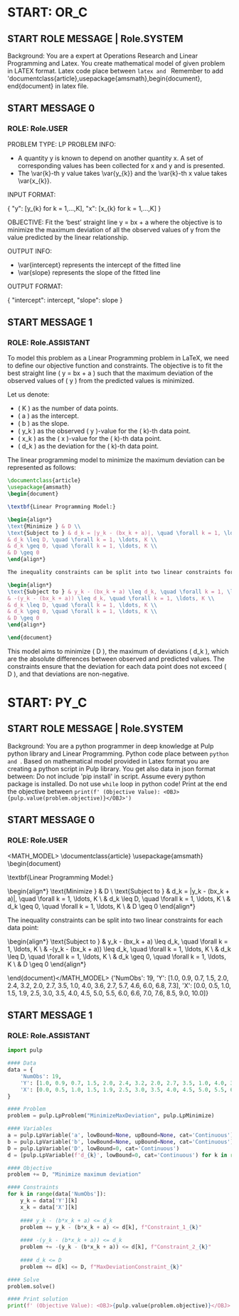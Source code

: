 # START: OR_C 
## START ROLE MESSAGE | Role.SYSTEM 
Background: You are a expert at Operations Research and Linear Programming and Latex. You create mathematical model of given problem in LATEX format. Latex code place between ```latex and ``` Remember to add 'documentclass{article},usepackage{amsmath},begin{document}, end{document} in latex file. 
## START MESSAGE 0 
### ROLE: Role.USER
<DESCRIPTION>
PROBLEM TYPE: LP
PROBLEM INFO:

- A quantity y is known to depend on another quantity x. A set of corresponding values has been collected for x and y and is presented.
- The \var{k}-th y value takes \var{y_{k}} and the \var{k}-th x value takes \var{x_{k}}.

INPUT FORMAT:

{
    "y": [y_{k} for k = 1,...,K],
    "x": [x_{k} for k = 1,...,K]
}


OBJECTIVE: Fit the ‘best’ straight line y = bx + a where the objective is to minimize the maximum deviation of all the observed values of y from the value predicted by the linear relationship.

OUTPUT INFO:

- \var{intercept} represents the intercept of the fitted line
- \var{slope} represents the slope of the fitted line

OUTPUT FORMAT:

{
    "intercept": intercept,
    "slope": slope
}
</DESCRIPTION>


## START MESSAGE 1 
### ROLE: Role.ASSISTANT
To model this problem as a Linear Programming problem in LaTeX, we need to define our objective function and constraints. The objective is to fit the best straight line \( y = bx + a \) such that the maximum deviation of the observed values of \( y \) from the predicted values is minimized.

Let us denote:
- \( K \) as the number of data points.
- \( a \) as the intercept.
- \( b \) as the slope.
- \( y_k \) as the observed \( y \)-value for the \( k\)-th data point.
- \( x_k \) as the \( x \)-value for the \( k\)-th data point.
- \( d_k \) as the deviation for the \( k\)-th data point.

The linear programming model to minimize the maximum deviation can be represented as follows:

```latex
\documentclass{article}
\usepackage{amsmath}
\begin{document}

\textbf{Linear Programming Model:}

\begin{align*}
\text{Minimize } & D \\
\text{Subject to } & d_k = |y_k - (bx_k + a)|, \quad \forall k = 1, \ldots, K \\
& d_k \leq D, \quad \forall k = 1, \ldots, K \\
& d_k \geq 0, \quad \forall k = 1, \ldots, K \\
& D \geq 0
\end{align*}

The inequality constraints can be split into two linear constraints for each data point:

\begin{align*}
\text{Subject to } & y_k - (bx_k + a) \leq d_k, \quad \forall k = 1, \ldots, K \\
& -(y_k - (bx_k + a)) \leq d_k, \quad \forall k = 1, \ldots, K \\
& d_k \leq D, \quad \forall k = 1, \ldots, K \\
& d_k \geq 0, \quad \forall k = 1, \ldots, K \\
& D \geq 0
\end{align*}

\end{document}
```

This model aims to minimize \( D \), the maximum of deviations \( d_k \), which are the absolute differences between observed and predicted values. The constraints ensure that the deviation for each data point does not exceed \( D \), and that deviations are non-negative.

# START: PY_C 
## START ROLE MESSAGE | Role.SYSTEM 
Background: You are a python programmer in deep knowledge at Pulp python library and Linear Programming. Python code place between ```python and ```. Based on mathematical model provided in Latex format you are creating a python script in Pulp library. You get also data in json format between: <DATA></DATA> Do not include 'pip install' in script. Assume every python package is installed. Do not use `while` loop in python code! Print at the end the objective between <OBJ></OBJ> `print(f' (Objective Value): <OBJ>{pulp.value(problem.objective)}</OBJ>')` 
## START MESSAGE 0 
### ROLE: Role.USER
<MATH_MODEL>
\documentclass{article}
\usepackage{amsmath}
\begin{document}

\textbf{Linear Programming Model:}

\begin{align*}
\text{Minimize } & D \\
\text{Subject to } & d_k = |y_k - (bx_k + a)|, \quad \forall k = 1, \ldots, K \\
& d_k \leq D, \quad \forall k = 1, \ldots, K \\
& d_k \geq 0, \quad \forall k = 1, \ldots, K \\
& D \geq 0
\end{align*}

The inequality constraints can be split into two linear constraints for each data point:

\begin{align*}
\text{Subject to } & y_k - (bx_k + a) \leq d_k, \quad \forall k = 1, \ldots, K \\
& -(y_k - (bx_k + a)) \leq d_k, \quad \forall k = 1, \ldots, K \\
& d_k \leq D, \quad \forall k = 1, \ldots, K \\
& d_k \geq 0, \quad \forall k = 1, \ldots, K \\
& D \geq 0
\end{align*}

\end{document}</MATH_MODEL>
<DATA>
{'NumObs': 19, 'Y': [1.0, 0.9, 0.7, 1.5, 2.0, 2.4, 3.2, 2.0, 2.7, 3.5, 1.0, 4.0, 3.6, 2.7, 5.7, 4.6, 6.0, 6.8, 7.3], 'X': [0.0, 0.5, 1.0, 1.5, 1.9, 2.5, 3.0, 3.5, 4.0, 4.5, 5.0, 5.5, 6.0, 6.6, 7.0, 7.6, 8.5, 9.0, 10.0]}</DATA>


## START MESSAGE 1 
### ROLE: Role.ASSISTANT
```python
import pulp

#### Data
data = {
    'NumObs': 19,
    'Y': [1.0, 0.9, 0.7, 1.5, 2.0, 2.4, 3.2, 2.0, 2.7, 3.5, 1.0, 4.0, 3.6, 2.7, 5.7, 4.6, 6.0, 6.8, 7.3],
    'X': [0.0, 0.5, 1.0, 1.5, 1.9, 2.5, 3.0, 3.5, 4.0, 4.5, 5.0, 5.5, 6.0, 6.6, 7.0, 7.6, 8.5, 9.0, 10.0]
}

#### Problem
problem = pulp.LpProblem("MinimizeMaxDeviation", pulp.LpMinimize)

#### Variables
a = pulp.LpVariable('a', lowBound=None, upBound=None, cat='Continuous')
b = pulp.LpVariable('b', lowBound=None, upBound=None, cat='Continuous')
D = pulp.LpVariable('D', lowBound=0, cat='Continuous')
d = [pulp.LpVariable(f'd_{k}', lowBound=0, cat='Continuous') for k in range(data['NumObs'])]

#### Objective
problem += D, "Minimize maximum deviation"

#### Constraints
for k in range(data['NumObs']):
    y_k = data['Y'][k]
    x_k = data['X'][k]
    
    #### y_k - (b*x_k + a) <= d_k
    problem += y_k - (b*x_k + a) <= d[k], f"Constraint_1_{k}"
    
    #### -(y_k - (b*x_k + a)) <= d_k
    problem += -(y_k - (b*x_k + a)) <= d[k], f"Constraint_2_{k}"
    
    #### d_k <= D
    problem += d[k] <= D, f"MaxDeviationConstraint_{k}"

#### Solve
problem.solve()

#### Print solution
print(f' (Objective Value): <OBJ>{pulp.value(problem.objective)}</OBJ>')
```

